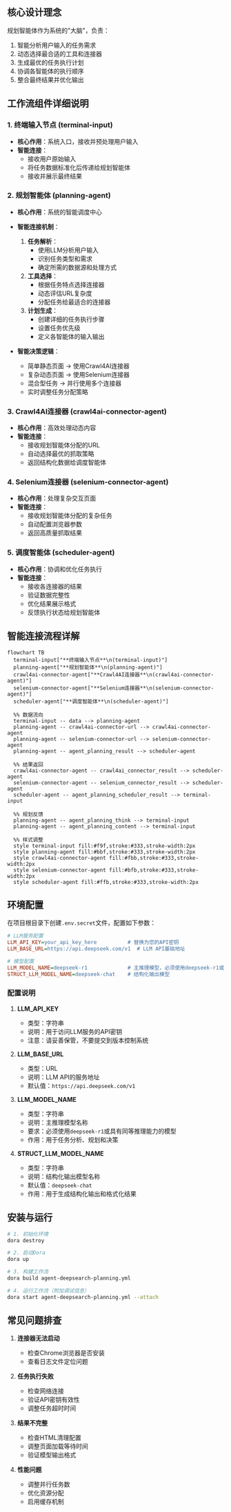 
## 核心设计理念

规划智能体作为系统的"大脑"，负责：
1. 智能分析用户输入的任务需求
2. 动态选择最合适的工具和连接器
3. 生成最优的任务执行计划
4. 协调各智能体的执行顺序
5. 整合最终结果并优化输出

## 工作流组件详细说明

### 1. 终端输入节点 (terminal-input)
- **核心作用**：系统入口，接收并预处理用户输入
- **智能连接**：
  - 接收用户原始输入
  - 将任务数据标准化后传递给规划智能体
  - 接收并展示最终结果

### 2. 规划智能体 (planning-agent)
- **核心作用**：系统的智能调度中心
- **智能连接机制**：
  1. **任务解析**：
     - 使用LLM分析用户输入
     - 识别任务类型和需求
     - 确定所需的数据源和处理方式
  2. **工具选择**：
     - 根据任务特点选择连接器
     - 动态评估URL复杂度
     - 分配任务给最适合的连接器
  3. **计划生成**：
     - 创建详细的任务执行步骤
     - 设置任务优先级
     - 定义各智能体的输入输出


- **智能决策逻辑**：
  - 简单静态页面 → 使用Crawl4AI连接器
  - 复杂动态页面 → 使用Selenium连接器
  - 混合型任务 → 并行使用多个连接器
  - 实时调整任务分配策略

### 3. Crawl4AI连接器 (crawl4ai-connector-agent)
- **核心作用**：高效处理动态内容
- **智能连接**：
  - 接收规划智能体分配的URL
  - 自动选择最优的抓取策略
  - 返回结构化数据给调度智能体

### 4. Selenium连接器 (selenium-connector-agent)
- **核心作用**：处理复杂交互页面
- **智能连接**：
  - 接收规划智能体分配的复杂任务
  - 自动配置浏览器参数
  - 返回高质量抓取结果

### 5. 调度智能体 (scheduler-agent)
- **核心作用**：协调和优化任务执行
- **智能连接**：
  - 接收各连接器的结果
  - 验证数据完整性
  - 优化结果展示格式
  - 反馈执行状态给规划智能体

## 智能连接流程详解

```mermaid
flowchart TB
  terminal-input["**终端输入节点**\n(terminal-input)"]
  planning-agent["**规划智能体**\n(planning-agent)"]
  crawl4ai-connector-agent["**Crawl4AI连接器**\n(crawl4ai-connector-agent)"]
  selenium-connector-agent["**Selenium连接器**\n(selenium-connector-agent)"]
  scheduler-agent["**调度智能体**\n(scheduler-agent)"]

  %% 数据流向
  terminal-input -- data --> planning-agent
  planning-agent -- crawl4ai-connector-url --> crawl4ai-connector-agent
  planning-agent -- selenium-connector-url --> selenium-connector-agent
  planning-agent -- agent_planning_result --> scheduler-agent
  
  %% 结果返回
  crawl4ai-connector-agent -- crawl4ai_connector_result --> scheduler-agent
  selenium-connector-agent -- selenium_connector_result --> scheduler-agent
  scheduler-agent -- agent_planning_scheduler_result --> terminal-input
  
  %% 规划反馈
  planning-agent -- agent_planning_think --> terminal-input
  planning-agent -- agent_planning_content --> terminal-input

  %% 样式调整
  style terminal-input fill:#f9f,stroke:#333,stroke-width:2px
  style planning-agent fill:#bbf,stroke:#333,stroke-width:2px
  style crawl4ai-connector-agent fill:#fbb,stroke:#333,stroke-width:2px
  style selenium-connector-agent fill:#bfb,stroke:#333,stroke-width:2px
  style scheduler-agent fill:#ffb,stroke:#333,stroke-width:2px

```

## 环境配置

在项目根目录下创建`.env.secret`文件，配置如下参数：

```ini
# LLM服务配置
LLM_API_KEY=your_api_key_here          # 替换为您的API密钥
LLM_BASE_URL=https://api.deepseek.com/v1  # LLM API基础地址

# 模型配置
LLM_MODEL_NAME=deepseek-r1             # 主推理模型，必须使用deepseek-r1或同等推理能力的模型
STRUCT_LLM_MODEL_NAME=deepseek-chat    # 结构化输出模型
```

### 配置说明

1. **LLM_API_KEY**
   - 类型：字符串
   - 说明：用于访问LLM服务的API密钥
   - 注意：请妥善保管，不要提交到版本控制系统

2. **LLM_BASE_URL**
   - 类型：URL
   - 说明：LLM API的服务地址
   - 默认值：`https://api.deepseek.com/v1`

3. **LLM_MODEL_NAME**
   - 类型：字符串
   - 说明：主推理模型名称
   - 要求：必须使用`deepseek-r1`或具有同等推理能力的模型
   - 作用：用于任务分析、规划和决策

4. **STRUCT_LLM_MODEL_NAME**
   - 类型：字符串
   - 说明：结构化输出模型名称
   - 默认值：`deepseek-chat`
   - 作用：用于生成结构化输出和格式化结果

## 安装与运行

```bash
# 1. 初始化环境
dora destroy

# 2. 启动Dora
dora up

# 3. 构建工作流
dora build agent-deepsearch-planning.yml

# 4. 运行工作流（附加调试信息）
dora start agent-deepsearch-planning.yml --attach
```

## 常见问题排查

1. **连接器无法启动**
   - 检查Chrome浏览器是否安装
   - 查看日志文件定位问题

2. **任务执行失败**
   - 检查网络连接
   - 验证API密钥有效性
   - 调整任务超时时间

3. **结果不完整**
   - 检查HTML清理配置
   - 调整页面加载等待时间
   - 验证模型输出格式

4. **性能问题**
   - 调整并行任务数
   - 优化资源分配
   - 启用缓存机制

